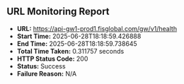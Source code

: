 ## URL Monitoring Report

- **URL:** https://api-gw1-prod1.fisglobal.com/gw/v1/health
- **Start Time:** 2025-06-28T18:18:59.426888
- **End Time:** 2025-06-28T18:18:59.738645
- **Total Time Taken:** 0.311757 seconds
- **HTTP Status Code:** 200
- **Status:** Success
- **Failure Reason:** N/A
